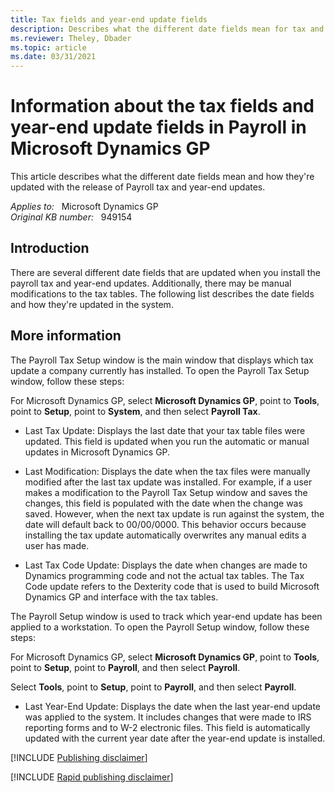 ```yaml
---
title: Tax fields and year-end update fields
description: Describes what the different date fields mean for tax and year-end updates In Microsoft Dynamics GP.
ms.reviewer: Theley, Dbader
ms.topic: article
ms.date: 03/31/2021
---
```

# Information about the tax fields and year-end update fields in Payroll in Microsoft Dynamics GP

This article describes what the different date fields mean and how they're updated with the release of Payroll tax and year-end updates.

_Applies to:_ &nbsp; Microsoft Dynamics GP  
_Original KB number:_ &nbsp; 949154

## Introduction

There are several different date fields that are updated when you install the payroll tax and year-end updates. Additionally, there may be manual modifications to the tax tables. The following list describes the date fields and how they're updated in the system.

## More information

The Payroll Tax Setup window is the main window that displays which tax update a company currently has installed. To open the Payroll Tax Setup window, follow these steps:

For Microsoft Dynamics GP, select **Microsoft Dynamics GP**, point to **Tools**, point to **Setup**, point to **System**, and then select **Payroll Tax**.

- Last Tax Update: Displays the last date that your tax table files were updated. This field is updated when you run the automatic or manual updates in Microsoft Dynamics GP.

- Last Modification: Displays the date when the tax files were manually modified after the last tax update was installed. For example, if a user makes a modification to the Payroll Tax Setup window and saves the changes, this field is populated with the date when the change was saved. However, when the next tax update is run against the system, the date will default back to 00/00/0000. This behavior occurs because installing the tax update automatically overwrites any manual edits a user has made.

- Last Tax Code Update: Displays the date when changes are made to Dynamics programming code and not the actual tax tables. The Tax Code update refers to the Dexterity code that is used to build Microsoft Dynamics GP and interface with the tax tables.

The Payroll Setup window is used to track which year-end update has been applied to a workstation. To open the Payroll Setup window, follow these steps:

For Microsoft Dynamics GP, select **Microsoft Dynamics GP**, point to **Tools**, point to **Setup**, point to **Payroll**, and then select **Payroll**.

Select **Tools**, point to **Setup**, point to **Payroll**, and then select **Payroll**.

- Last Year-End Update: Displays the date when the last year-end update was applied to the system. It includes changes that were made to IRS reporting forms and to W-2 electronic files. This field is automatically updated with the current year date after the year-end update is installed.

[!INCLUDE [Publishing disclaimer](../../includes/publishing-disclaimer.md)]

[!INCLUDE [Rapid publishing disclaimer](../../includes/rapid-publishing-disclaimer.md)]
